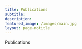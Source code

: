 ```yaml
---
title: Publications
subtitle:
description:
featured_image: /images/main.jpg
layout: page-notitle
---
```


Publications